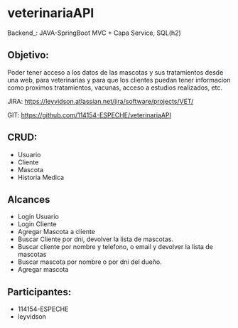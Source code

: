 # veterinariaAPI
Backend_:
JAVA-SpringBoot MVC + Capa Service, SQL(h2)

Objetivo:
-
Poder tener acceso a los datos de las mascotas y sus tratamientos
desde una web, para veterinarias y para que los clientes puedan tener informacion como proximos 
tratamientos, vacunas, acceso a estudios realizados, etc.

JIRA:
https://leyvidson.atlassian.net/jira/software/projects/VET/

GIT:
https://github.com/114154-ESPECHE/veterinariaAPI

CRUD:
-

- Usuario
- Cliente
- Mascota
- Historia Medica

Alcances
-

- Login Usuario
- Login Cliente
- Agregar Mascota a cliente
- Buscar Cliente por dni, devolver la lista de mascotas.
- Buscar cliente por nombre y telefono, o email y devolver la lista de mascotas
- Buscar mascota por nombre o por dni del dueño.
- Agregar mascota

Participantes:
-
- 114154-ESPECHE
- leyvidson


